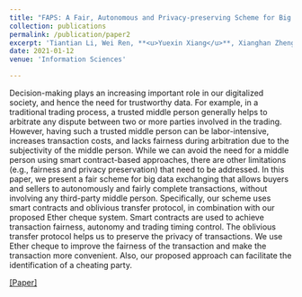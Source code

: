 ```yaml
---
title: "FAPS: A Fair, Autonomous and Privacy-preserving Scheme for Big Data Exchange Based on Oblivious Transfer, Ether Cheque and Smart Contracts"
collection: publications
permalink: /publication/paper2
excerpt: 'Tiantian Li, Wei Ren, **<u>Yuexin Xiang</u>**, Xianghan Zheng, Tianqing Zhu, and Kim-Kwang Raymond Choo'
date: 2021-01-12
venue: 'Information Sciences'

---
```


Decision-making plays an increasing important role in our digitalized society, and hence the need for trustworthy data. For example, in a traditional trading process, a trusted middle person generally helps to arbitrate any dispute between two or more parties involved in the trading. However, having such a trusted middle person can be labor-intensive, increases transaction costs, and lacks fairness during arbitration due to the subjectivity of the middle person. While we can avoid the need for a middle person using smart contract-based approaches, there are other limitations (e.g., fairness and privacy preservation) that need to be addressed. In this paper, we present a fair scheme for big data exchanging that allows buyers and sellers to autonomously and fairly complete transactions, without involving any third-party middle person. Specifically, our scheme uses smart contracts and oblivious transfer protocol, in combination with our proposed Ether cheque system. Smart contracts are used to achieve transaction fairness, autonomy and trading timing control. The oblivious transfer protocol helps us to preserve the privacy of transactions. We use Ether cheque to improve the fairness of the transaction and make the transaction more convenient. Also, our proposed approach can facilitate the identification of a cheating party.

[[Paper]](https://www.sciencedirect.com/science/article/pii/S0020025520308823)




